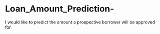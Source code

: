 # Loan_Amount_Prediction-
I would like to predict the amount a prospective borrower will be approved for. 
